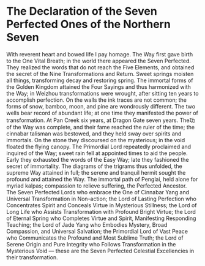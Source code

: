 # The Declaration of the Seven Perfected Ones of the Northern Seven

With reverent heart and bowed life I pay homage. The Way first gave birth to the One Vital Breath; in the world there appeared the Seven Perfected. They realized the words that do not reach the Five Elements, and obtained the secret of the Nine Transformations and Return. Sweet springs moisten all things, transforming decay and restoring spring. The immortal forms of the Golden Kingdom attained the Four Sayings and thus harmonized with the Way; in Weizhou transformations were wrought, after sitting ten years to accomplish perfection. On the walls the ink traces are not common; the forms of snow, bamboo, moon, and pine are wondrously different. The two wells bear record of abundant life; at one time they manifested the power of transformation. At Pan Creek six years, at Dragon Gate seven years. The功 of the Way was complete, and their fame reached the ruler of the time; the cinnabar talisman was bestowed, and they held sway over spirits and immortals. On the stone they discoursed on the mysterious; in the void floated the flying canopy. The Primordial Lord repeatedly proclaimed and inquired of the Way; sweet rain fell at appointed times to aid the people. Early they exhausted the words of the Easy Way; late they fashioned the secret of immortality. The diagrams of the trigrams thus unfolded, the supreme Way attained in full; the serene and tranquil hermit sought the profound and attained the Way. The immortal path of Penglai, held alone for myriad kalpas; compassion to relieve suffering, the Perfected Ancestor.  
The Seven Perfected Lords who embrace the One of Cinnabar Yang and Universal Transformation in Non-action; the Lord of Lasting Perfection who Concentrates Spirit and Conceals Virtue in Mysterious Stillness; the Lord of Long Life who Assists Transformation with Profound Bright Virtue; the Lord of Eternal Spring who Completes Virtue and Spirit, Manifesting Responding Teaching; the Lord of Jade Yang who Embodies Mystery, Broad Compassion, and Universal Salvation; the Primordial Lord of Vast Peace who Communicates the Profound and Most Sublime Truth; the Lord of Serene Origin and Pure Integrity who Follows Transformation in the Mysterious Void — these are the Seven Perfected Celestial Excellencies in their transformation.
